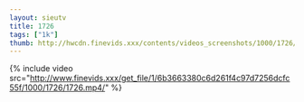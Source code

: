 ```yaml
--- 
layout: sieutv
title: 1726
tags: ["1k"]
thumb: http://hwcdn.finevids.xxx/contents/videos_screenshots/1000/1726/preview.mp4.jpg
---
```

{% include video src="http://www.finevids.xxx/get_file/1/6b3663380c6d261f4c97d7256dcfc55f/1000/1726/1726.mp4/" %} 
